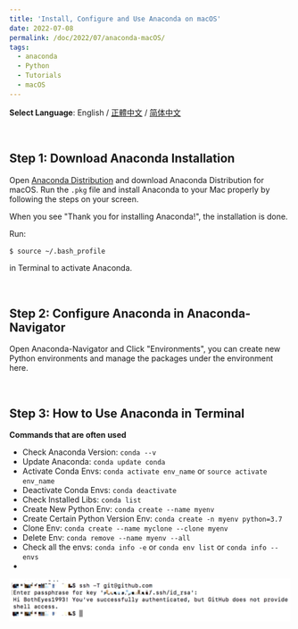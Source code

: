 ```yaml
---
title: 'Install, Configure and Use Anaconda on macOS'
date: 2022-07-08
permalink: /doc/2022/07/anaconda-macOS/
tags:
  - anaconda
  - Python
  - Tutorials
  - macOS
---
```




**Select Language**: English / [正體中文](https://marc0cheung.github.io/doc/2022/07/anaconda-macOS-zhHK/) / [简体中文](https://marc0cheung.github.io/doc/2022/07/anaconda-macOS-zhCN/)

<br>

## Step 1: Download Anaconda Installation

Open [Anaconda Distribution](https://www.anaconda.com/products/distribution) and download Anaconda Distribution for macOS. Run the `.pkg` file and install Anaconda to your Mac properly by following the steps on your screen.

When you see "Thank you for installing Anaconda!", the installation is done.

Run:
```bash
$ source ~/.bash_profile
```
in Terminal to activate Anaconda.

<br>

## Step 2: Configure Anaconda in Anaconda-Navigator

Open Anaconda-Navigator and Click "Environments", you can create new Python environments and manage the packages under the environment here.

<br>

## Step 3: How to Use Anaconda in Terminal

**Commands that are often used**

- Check Anaconda Version: `conda --v`
- Update Anaconda: `conda update conda`
- Activate Conda Envs: `conda activate env_name` or `source activate env_name`
- Deactivate Conda Envs: `conda deactivate`
- Check Installed Libs: `conda list` 
- Create New Python Env: `conda create --name myenv`
- Create Certain Python Version Env: `conda create -n myenv python=3.7`
- Clone Env: `conda create --name myclone --clone myenv`
- Delete Env: `conda remove --name myenv --all`
- Check all the envs: `conda info -e` or `conda env list` or `conda info --envs`
- 

<div align="center"><img src="https://github.com/marc0cheung/marc0cheung.github.io/raw/main/_documentation/doc-Use-Git-and-GitHub-macOS-zhCN.assets/ssh_verification_success.png"  width="700px"></div>

<br>

